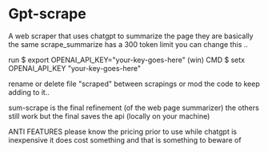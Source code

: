 # Gpt-scrape
A web scraper that uses chatgpt to summarize the page
they are basically the same scrape_summarize has a 300 token limit 
you can change this ..

run $ export OPENAI_API_KEY="your-key-goes-here"
 (win) CMD $ setx OPENAI_API_KEY "your-key-goes-here"

rename or delete file "scraped" between scrapings or mod the code to keep adding to it.. 

sum-scrape is the final refinement (of the web page summarizer) the others still work but the final saves the api (locally on your machine)

ANTI FEATURES please know the pricing prior to use while
chatgpt is inexpensive it does cost something and that is something to 
beware of
